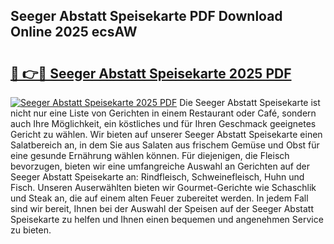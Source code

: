## Seeger Abstatt Speisekarte PDF Download Online 2025 ecsAW

# <h2><a href="http://gcdkcci.nevu.top/?p=Seeger+Abstatt+Speisekarte">🔗 👉🔴 Seeger Abstatt Speisekarte 2025 PDF</a></h2>

[![Seeger Abstatt Speisekarte 2025 PDF](https://i.imgur.com/dBaPXMq.png)](http://gcdkcci.nevu.top/?p=Seeger+Abstatt+Speisekarte)
Die Seeger Abstatt Speisekarte ist nicht nur eine Liste von Gerichten in einem Restaurant oder Café, sondern auch Ihre Möglichkeit, ein köstliches und für Ihren Geschmack geeignetes Gericht zu wählen. Wir bieten auf unserer Seeger Abstatt Speisekarte einen Salatbereich an, in dem Sie aus Salaten aus frischem Gemüse und Obst für eine gesunde Ernährung wählen können. Für diejenigen, die Fleisch bevorzugen, bieten wir eine umfangreiche Auswahl an Gerichten auf der Seeger Abstatt Speisekarte an: Rindfleisch, Schweinefleisch, Huhn und Fisch. Unseren Auserwählten bieten wir Gourmet-Gerichte wie Schaschlik und Steak an, die auf einem alten Feuer zubereitet werden. In jedem Fall sind wir bereit, Ihnen bei der Auswahl der Speisen auf der Seeger Abstatt Speisekarte zu helfen und Ihnen einen bequemen und angenehmen Service zu bieten.
